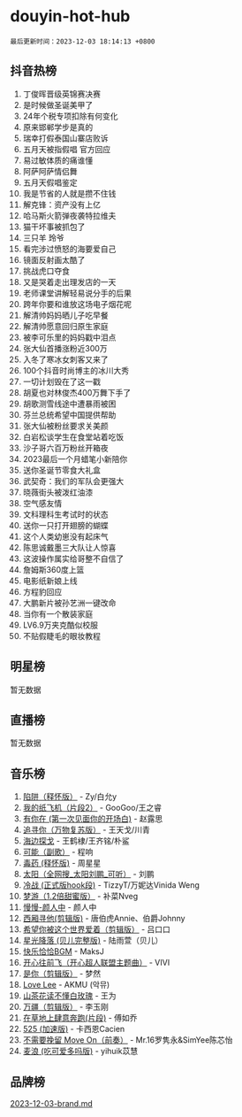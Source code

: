 # douyin-hot-hub

`最后更新时间：2023-12-03 18:14:13 +0800`

## 抖音热榜

1. 丁俊晖晋级英锦赛决赛
1. 是时候做圣诞美甲了
1. 24年个税专项扣除有何变化
1. 原来邯郸学步是真的
1. 瑞幸打假泰国山寨店败诉
1. 五月天被指假唱 官方回应
1. 易过敏体质的痛谁懂
1. 阿萨阿萨情侣舞
1. 五月天假唱鉴定
1. 我是节省的人就是攒不住钱
1. 解克锋：资产没有上亿
1. 哈马斯火箭弹夜袭特拉维夫
1. 猫干坏事被抓包了
1. 三只羊 玲爷
1. 看完涉过愤怒的海要爱自己
1. 镜面反射画太酷了
1. 挑战虎口夺食
1. 又是哭着走出理发店的一天
1. 老师课堂讲解轻易说分手的后果
1. 跨年你要和谁放这场电子烟花呢
1. 解清帅妈妈晒儿子吃早餐
1. 解清帅愿意回归原生家庭
1. 被李可乐里的妈妈戳中泪点
1. 张大仙首播涨粉近300万
1. 入冬了寒冰女刺客又来了
1. 100个抖音时尚博主的冰川大秀
1. 一切计划毁在了这一戳
1. 胡夏也对林俊杰400万舞下手了
1. 胡歌测雪线途中遭暴雨被困
1. 芬兰总统希望中国提供帮助
1. 张大仙被粉丝要求关美颜
1. 白岩松谈学生在食堂站着吃饭
1. 沙子哥六百万粉丝开箱夜
1. 2023最后一个月蜡笔小新陪你
1. 送你圣诞节零食大礼盒
1. 武契奇：我们的军队会更强大
1. 晓薇街头被泼红油漆
1. 空气感友情
1. 文科理科生考试时的状态
1. 送你一只打开翅膀的蝴蝶
1. 这个人类幼崽没有起床气
1. 陈思诚戴墨三大队让人惊喜
1. 这波操作属实给哥整不自信了
1. 詹姆斯360度上篮
1. 电影纸新娘上线
1. 方程豹回应
1. 大鹏新片被孙艺洲一键改命
1. 当你有一个散装家庭
1. LV6.9万夹克酷似校服
1. 不贴假睫毛的眼妆教程

## 明星榜

暂无数据

## 直播榜

暂无数据

## 音乐榜

1. [陷阱（释怀版）](https://sf3-cdn-tos.douyinstatic.com/obj/tos-cn-ve-2774/oE8C21LeZrzKLDFfQYgMzx4GAIHageG5IzayY7) - Zy/白允y
1. [我的纸飞机（片段2）](https://sf3-cdn-tos.douyinstatic.com/obj/tos-cn-ve-2774/oM2ZrKcg2CD5AeRB2gkeXOFB1IxAGJdZPazYHf) - GooGoo/王之睿
1. [有你在 (第一次见面你的开场白)](https://sf3-cdn-tos.douyinstatic.com/obj/tos-cn-ve-2774/oAthrQ3ClJBfI57uBoFEgNDYtNCZ0TSYQQfxQ0) - 赵露思
1. [追寻你（万物复苏版）](https://sf3-cdn-tos.douyinstatic.com/obj/tos-cn-ve-2774/oYeAZJsbjIDit9APmBg8u6uDUQnHmoCf3gbo74) - 王天戈/川青
1. [海边探戈](https://sf3-cdn-tos.douyinstatic.com/obj/tos-cn-ve-2774/os9gE0VQCGqt6VQkZDyBBYvfSDY0QFe3vVmubn) - 王鹤棣/王齐铭/朴鲨
1. [可能（副歌）](https://sf6-cdn-tos.douyinstatic.com/obj/tos-cn-ve-2774/cde1731888894259b333569393c2fb51) - 程响
1. [毒药 (释怀版)](https://sf6-cdn-tos.douyinstatic.com/obj/tos-cn-ve-2774/oYILMEAzspdZBIzy4frJNB8ZHPHWAhiwowd4Ad) - 周星星
1. [太阳（全网搜_太阳刘鹏_可听）](https://sf6-cdn-tos.douyinstatic.com/obj/tos-cn-ve-2774/ogWbyIQnlBFImVbeDocRdCIYtBHlbJXgfZMvgz) - 刘鹏
1. [冷战 (正式版hook段)](https://sf3-cdn-tos.douyinstatic.com/obj/tos-cn-ve-2774/oMuEoiBasWApEMVDgNiI8VAByNmwo5J0pyf8Yx) - TizzyT/万妮达Vinida Weng
1. [梦游（1.2倍甜蜜版）](https://sf3-cdn-tos.douyinstatic.com/obj/tos-cn-ve-2774/o4gyAUm8hwufoEABmwVIiQtHsFuGzAEEWtNMzo) - 补菜Nveg
1. [慢慢-颜人中](https://sf6-cdn-tos.douyinstatic.com/obj/tos-cn-ve-2774/ocjHNfBXdBxQNC8ZGAeoLMFTUgtBg8bkExunDC) - 颜人中
1. [西厢寻他(剪辑版)](https://sf3-cdn-tos.douyinstatic.com/obj/tos-cn-ve-2774/oUsAVfAQKlRNxEv5qxvIB8o5qmIWUcXbzJKJhw) - 唐伯虎Annie、伯爵Johnny
1. [希望你被这个世界爱着（剪辑版）](https://sf6-cdn-tos.douyinstatic.com/obj/tos-cn-ve-2774/oo4H3BfEygN7l7bQaMBOZHCQ1eI4FqtED5skQ2) - 吕口口
1. [星光降落 (贝儿完整版)](https://sf3-cdn-tos.douyinstatic.com/obj/tos-cn-ve-2774/okwB9hAwyAtsFFkFBzAX1hOOfQuIoMNs0W2Mwr) - 陆雨萱（贝儿）
1. [快乐恰恰BGM](https://sf3-cdn-tos.douyinstatic.com/obj/tos-cn-ve-2774/07b173ca7d2f40f3ba0b97ac7fa3a44a) - MaksJ
1. [开心往前飞（开心超人联盟主题曲）](https://sf6-cdn-tos.douyinstatic.com/obj/tos-cn-ve-2774/9d8fb7c82cf1421fb93a9fe925275e0a) - VIVI
1. [是你（剪辑版）](https://sf3-cdn-tos.douyinstatic.com/obj/tos-cn-ve-2774/46019dae783c4c969944217fe1cfafc4) - 梦然
1. [Love Lee](https://sf3-cdn-tos.douyinstatic.com/obj/tos-cn-ve-2774/o05GbkJGbCBTdDnMtB0fwOYgkeZp23vrWQDQBS) - AKMU (악뮤)
1. [山茶花读不懂白玫瑰](https://sf3-cdn-tos.douyinstatic.com/obj/tos-cn-ve-2774/osfn8B7DktrRHEPJgPCfDbw7QDQEkwC16BxZg9) - 王为
1. [万疆（剪辑版）](https://sf3-cdn-tos.douyinstatic.com/obj/tos-cn-ve-2774/ooG7oVgFlDTelKCjCsTTobQvbdtj1BBQXnfZd8) - 李玉刚
1. [在草地上肆意奔跑(片段)](https://sf6-cdn-tos.douyinstatic.com/obj/tos-cn-ve-2774/8831d494742f45dabdfa8adb8b817259) - 傅如乔
1. [525 (加速版)](https://sf6-cdn-tos.douyinstatic.com/obj/tos-cn-ve-2774/oIfKCtqfDyP8Vc9FpAPgWMyezT6LnDT1abRwGg) - 卡西恩Cacien
1. [不需要挽留 Move On（前奏）](https://sf3-cdn-tos.douyinstatic.com/obj/tos-cn-ve-2774/ooCBhgCCkF4nExzQL9WZSUbitfA8IsDkgQIYhe) - Mr.16罗隽永&SimYee陈芯怡
1. [麦浪 (吃可爱多吗版)](https://sf3-cdn-tos.douyinstatic.com/obj/tos-cn-ve-2774/fb2bf2aaa2854aaa8ec0fcfabbee4bd8) - yihuik苡慧

## 品牌榜

[2023-12-03-brand.md](2023-12-03-brand.md)
